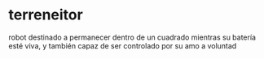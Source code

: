 # terreneitor
robot destinado a permanecer dentro de un cuadrado mientras su batería esté viva, y también capaz de ser controlado por su amo a voluntad
